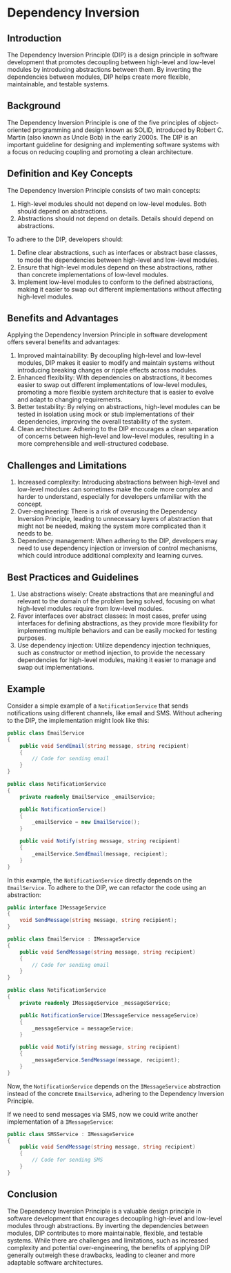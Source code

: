 # Dependency Inversion

## Introduction

The Dependency Inversion Principle (DIP) is a design principle in software development that promotes decoupling between high-level and low-level modules by introducing abstractions between them. By inverting the dependencies between modules, DIP helps create more flexible, maintainable, and testable systems.

## Background

The Dependency Inversion Principle is one of the five principles of object-oriented programming and design known as SOLID, introduced by Robert C. Martin (also known as Uncle Bob) in the early 2000s. The DIP is an important guideline for designing and implementing software systems with a focus on reducing coupling and promoting a clean architecture.

## Definition and Key Concepts

The Dependency Inversion Principle consists of two main concepts:

1. High-level modules should not depend on low-level modules. Both should depend on abstractions.
2. Abstractions should not depend on details. Details should depend on abstractions.

To adhere to the DIP, developers should:
1. Define clear abstractions, such as interfaces or abstract base classes, to model the dependencies between high-level and low-level modules.
2. Ensure that high-level modules depend on these abstractions, rather than concrete implementations of low-level modules.
3. Implement low-level modules to conform to the defined abstractions, making it easier to swap out different implementations without affecting high-level modules.

## Benefits and Advantages

Applying the Dependency Inversion Principle in software development offers several benefits and advantages:

1. Improved maintainability: By decoupling high-level and low-level modules, DIP makes it easier to modify and maintain systems without introducing breaking changes or ripple effects across modules.
2. Enhanced flexibility: With dependencies on abstractions, it becomes easier to swap out different implementations of low-level modules, promoting a more flexible system architecture that is easier to evolve and adapt to changing requirements.
3. Better testability: By relying on abstractions, high-level modules can be tested in isolation using mock or stub implementations of their dependencies, improving the overall testability of the system.
4. Clean architecture: Adhering to the DIP encourages a clean separation of concerns between high-level and low-level modules, resulting in a more comprehensible and well-structured codebase.

## Challenges and Limitations

1. Increased complexity: Introducing abstractions between high-level and low-level modules can sometimes make the code more complex and harder to understand, especially for developers unfamiliar with the concept.
2. Over-engineering: There is a risk of overusing the Dependency Inversion Principle, leading to unnecessary layers of abstraction that might not be needed, making the system more complicated than it needs to be.
3. Dependency management: When adhering to the DIP, developers may need to use dependency injection or inversion of control mechanisms, which could introduce additional complexity and learning curves.

## Best Practices and Guidelines

1. Use abstractions wisely: Create abstractions that are meaningful and relevant to the domain of the problem being solved, focusing on what high-level modules require from low-level modules.
2. Favor interfaces over abstract classes: In most cases, prefer using interfaces for defining abstractions, as they provide more flexibility for implementing multiple behaviors and can be easily mocked for testing purposes.
3. Use dependency injection: Utilize dependency injection techniques, such as constructor or method injection, to provide the necessary dependencies for high-level modules, making it easier to manage and swap out implementations.

## Example

Consider a simple example of a `NotificationService` that sends notifications using different channels, like email and SMS. Without adhering to the DIP, the implementation might look like this:

```csharp
public class EmailService
{
    public void SendEmail(string message, string recipient)
    {
        // Code for sending email
    }
}

public class NotificationService
{
    private readonly EmailService _emailService;

    public NotificationService()
    {
        _emailService = new EmailService();
    }

    public void Notify(string message, string recipient)
    {
        _emailService.SendEmail(message, recipient);
    }
}
```

In this example, the `NotificationService` directly depends on the `EmailService`. To adhere to the DIP, we can refactor the code using an abstraction:

```csharp
public interface IMessageService
{
    void SendMessage(string message, string recipient);
}

public class EmailService : IMessageService
{
    public void SendMessage(string message, string recipient)
    {
        // Code for sending email
    }
}

public class NotificationService
{
    private readonly IMessageService _messageService;

    public NotificationService(IMessageService messageService)
    {
        _messageService = messageService;
    }

    public void Notify(string message, string recipient)
    {
        _messageService.SendMessage(message, recipient);
    }
}
```

Now, the `NotificationService` depends on the `IMessageService` abstraction instead of the concrete `EmailService`, adhering to the Dependency Inversion Principle.

If we need to send messages via SMS, now we could write another implementation of a `IMessageService`:

```csharp
public class SMSService : IMessageService
{
    public void SendMessage(string message, string recipient)
    {
        // Code for sending SMS
    }
}
```

## Conclusion

The Dependency Inversion Principle is a valuable design principle in software development that encourages decoupling high-level and low-level modules through abstractions. By inverting the dependencies between modules, DIP contributes to more maintainable, flexible, and testable systems. While there are challenges and limitations, such as increased complexity and potential over-engineering, the benefits of applying DIP generally outweigh these drawbacks, leading to cleaner and more adaptable software architectures.